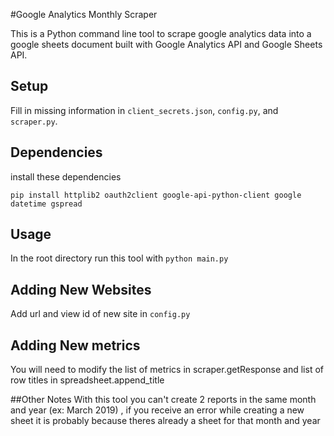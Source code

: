 #Google Analytics Monthly Scraper

This is a Python command line tool to scrape google analytics data into a google sheets document built with Google Analytics API and Google Sheets API.

## Setup
Fill in missing information in `client_secrets.json`, `config.py`, and `scraper.py`.

## Dependencies
install these dependencies

`pip install httplib2 oauth2client google-api-python-client google datetime gspread`


## Usage

In the root directory run this tool with
`python main.py`


## Adding New Websites
Add url and view id of new site in `config.py`

## Adding New metrics
You will need to modify the list of metrics in scraper.getResponse and list of row titles in spreadsheet.append_title

##Other Notes
With this tool you can't create 2 reports in the same month and year (ex: March 2019) , if you receive an error while creating a new sheet it is probably because theres already a sheet for that month and year
